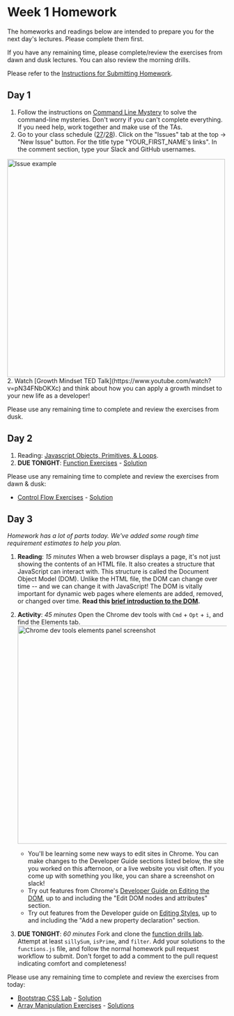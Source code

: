 # Week 1 Homework

The homeworks and readings below are intended to prepare you for the next day's lectures. Please complete them first.

If you have any remaining time, please complete/review the exercises from dawn and dusk lectures. You can also review the morning drills.

Please refer to the [Instructions for Submitting Homework](/how-to/submit-homework.md).

## Day 1

1. Follow the instructions on [Command Line Mystery](https://github.com/sf-wdi-27-28/command-line-mystery) to solve the command-line mysteries. Don't worry if you can't complete everything. If you need help, work together and make use of the TAs.
1. Go to your class schedule ([27](https://github.com/sf-wdi-27-28/schedule-27)/[28](https://github.com/sf-wdi-27-28/schedule-28)). Click on the "Issues" tab at the top -> "New Issue" button. For the title type "YOUR_FIRST_NAME's links". In the comment section, type your Slack and GitHub usernames.
  <img src="https://cloud.githubusercontent.com/assets/3010270/13731806/f468a340-e92f-11e5-8cef-346edffb510a.png" alt="Issue example" width="500px">
2. Watch [Growth Mindset TED Talk](https://www.youtube.com/watch?v=pN34FNbOKXc) and think about how you can apply a growth mindset to your new life as a developer!

Please use any remaining time to complete and review the exercises from dusk.

## Day 2

1. Reading: [Javascript Objects, Primitives, & Loops](https://github.com/SF-WDI-LABS/js-object-primitives/blob/master/README.md).
2. **DUE TONIGHT**: [Function Exercises](https://github.com/sf-wdi-27-28/functions-exercises) - [Solution](https://github.com/SF-WDI-LABS/functions-exercises/blob/master/solutions.js)

Please use any remaining time to complete and review the exercises from dawn & dusk:
* [Control Flow Exercises](https://github.com/SF-WDI-LABS/shared_modules/blob/master/01-front-end-basics/js-control-flow/25/exercises.md) - [Solution](https://github.com/SF-WDI-LABS/shared_modules/blob/master/01-front-end-basics/js-control-flow/25/solutions.md)


## Day 3

*Homework has a lot of parts today. We've added some rough time requirement estimates to help you plan.*

1. **Reading**: *15 minutes* When a web browser displays a page, it's not just showing the contents of an HTML file. It also creates a structure that JavaScript can interact with. This structure is called the Document Object Model (DOM). Unlike the HTML file, the DOM can change over time -- and we can change it with JavaScript! The DOM is vitally important for dynamic web pages where elements are added, removed, or changed over time. **Read this [brief introduction to the DOM](http://docs.webplatform.org/wiki/dom/tutorials/introduction).**

1. **Activity**: *45 minutes* Open the Chrome dev tools with `Cmd` + `Opt` + `i`, and find the Elements tab.
    <img src="https://developers.google.com/web/tools/chrome-devtools/iterate/inspect-styles/imgs/elements-panel.png" alt="Chrome dev tools elements panel screenshot" width="500px">
    * You'll be learning some new ways to edit sites in Chrome. You can make changes to the Developer Guide sections listed below, the site you worked on this afternoon, or a live website you visit often. If you come up with something you like, you can share a screenshot on slack!
    * Try out features from Chrome's [Developer Guide on Editing the DOM](https://developers.google.com/web/tools/chrome-devtools/iterate/inspect-styles/edit-dom), up to and including the "Edit DOM nodes and attributes" section.  
    * Try  out features from the Developer guide on [Editing Styles](https://developers.google.com/web/tools/chrome-devtools/iterate/inspect-styles/edit-styles), up to and including the "Add a new property declaration" section.  


1. **DUE TONIGHT**: *60 minutes* Fork and clone the [function drills lab](https://github.com/sf-wdi-27-28/function-lab). Attempt at least `sillySum`, `isPrime`, and `filter`.  Add your solutions to the `functions.js` file, and follow the normal homework pull request workflow to submit. Don't forget to add a comment to the pull request indicating comfort and completeness!

Please use any remaining time to complete and review the exercises from today:

* [Bootstrap CSS Lab](https://github.com/sf-wdi-27-28/bootstrap-boilerplate) - [Solution](https://github.com/sf-wdi-27-28/bootstrap-boilerplate/tree/solution)
* [Array Manipulation Exercises](https://github.com/SF-WDI-LABS/shared_modules/blob/master/01-front-end-basics/js-arrays/27-28/exercises.md) - [Solutions](https://github.com/SF-WDI-LABS/shared_modules/blob/master/01-front-end-basics/js-arrays/27-28/solutions.js)

<!--
## Day 4

1. Ask and/or up-vote 3 questions on QuestionCookie: http://www.questioncookie.com/wdi-27-28-w1-review
1. Due Tonight: [Events Lab](https://github.com/sf-wdi-27-28/events_lab) - do as many as you can, but at a minimum finish `click` and `keypress`.  Please submit a pull-request with your solution.
1. If you feel shaky on jQuery Events and you want more practice with DOM Manipulation, try this [jQuery Manipulation Lab](https://github.com/sf-wdi-27-28/jquery-dom-lab).  You don't need to submit this.

Please use any remaining time to complete and review the exercises from dawn & dusk.
-->

<!--
## Day 5 - Weekend Homework

1. Reading
2. Weekend Lab

Please use any remaining time to review exercises/drills from the week! And don't forget to sleep!
-->
